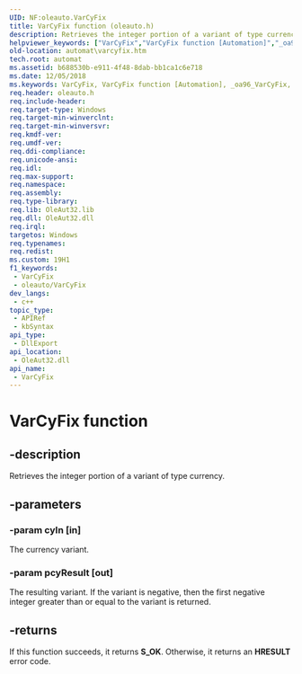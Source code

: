 ```yaml
---
UID: NF:oleauto.VarCyFix
title: VarCyFix function (oleauto.h)
description: Retrieves the integer portion of a variant of type currency.
helpviewer_keywords: ["VarCyFix","VarCyFix function [Automation]","_oa96_VarCyFix","automat.varcyfix","oleauto/VarCyFix"]
old-location: automat\varcyfix.htm
tech.root: automat
ms.assetid: b688530b-e911-4f48-8dab-bb1ca1c6e718
ms.date: 12/05/2018
ms.keywords: VarCyFix, VarCyFix function [Automation], _oa96_VarCyFix, automat.varcyfix, oleauto/VarCyFix
req.header: oleauto.h
req.include-header: 
req.target-type: Windows
req.target-min-winverclnt: 
req.target-min-winversvr: 
req.kmdf-ver: 
req.umdf-ver: 
req.ddi-compliance: 
req.unicode-ansi: 
req.idl: 
req.max-support: 
req.namespace: 
req.assembly: 
req.type-library: 
req.lib: OleAut32.lib
req.dll: OleAut32.dll
req.irql: 
targetos: Windows
req.typenames: 
req.redist: 
ms.custom: 19H1
f1_keywords:
 - VarCyFix
 - oleauto/VarCyFix
dev_langs:
 - c++
topic_type:
 - APIRef
 - kbSyntax
api_type:
 - DllExport
api_location:
 - OleAut32.dll
api_name:
 - VarCyFix
---
```


# VarCyFix function


## -description

Retrieves the integer portion of a variant of type currency.

## -parameters

### -param cyIn [in]

The currency variant.

### -param pcyResult [out]

The resulting variant. If the variant is negative, then the first negative integer greater than or equal to the variant is returned.

## -returns

If this function succeeds, it returns <b>S_OK</b>. Otherwise, it returns an <b>HRESULT</b> error code.

